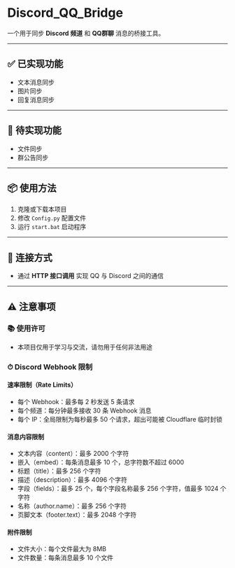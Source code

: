 # Discord_QQ_Bridge

一个用于同步 **Discord 频道** 和 **QQ群聊** 消息的桥接工具。

---

## ✅ 已实现功能

- 文本消息同步  
- 图片同步  
- 回复消息同步  

---

## 🚧 待实现功能

- 文件同步  
- 群公告同步  

---

## 📦 使用方法

1. 克隆或下载本项目  
2. 修改 `Config.py` 配置文件  
3. 运行 `start.bat` 启动程序  

---

## 🔌 连接方式

- 通过 **HTTP 接口调用** 实现 QQ 与 Discord 之间的通信  

---

## ⚠️ 注意事项

### 📚 使用许可

- 本项目仅用于学习与交流，请勿用于任何非法用途  

### ⏱ Discord Webhook 限制

#### 速率限制（Rate Limits）

- 每个 Webhook：最多每 2 秒发送 5 条请求  
- 每个频道：每分钟最多接收 30 条 Webhook 消息  
- 每个 IP：全局限制为每秒最多 50 个请求，超出可能被 Cloudflare 临时封锁  

#### 消息内容限制

- 文本内容（content）：最多 2000 个字符  
- 嵌入（embed）：每条消息最多 10 个，总字符数不超过 6000  
- 标题（title）：最多 256 个字符  
- 描述（description）：最多 4096 个字符  
- 字段（fields）：最多 25 个，每个字段名称最多 256 个字符，值最多 1024 个字符  
- 名称（author.name）：最多 256 个字符  
- 页脚文本（footer.text）：最多 2048 个字符  

#### 附件限制

- 文件大小：每个文件最大为 8MB  
- 文件数量：每条消息最多 10 个文件  
